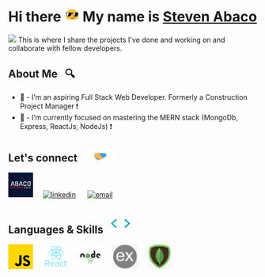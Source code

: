 #  Hi there <img src="bounce-emoji.gif" alt="bounce gif" width="30"> My name is <a href="https://www.stevenabaco.dev"> Steven Abaco</a>
![](https://visitor-badge.laobi.icu/badge?page_id=stevenabaco.atevenabaco)
This is where I share the projects I've done and working on and collaborate with fellow developers.
## About Me &nbsp; 🔍
- 🔭 - I’m an aspiring Full Stack Web Developer. Formerly a Construction Project Manager ❗
- 🌱 - I’m currently focused on mastering the MERN stack (MongoDb, Express, ReactJs, NodeJs) ❗

## Let's connect &nbsp; <img src="handshake.gif" alt="handshake" width="60">

<a href="https://www.stevenabaco.dev" target="_blank" rel="noopener noreferrer"> <img src="abaco-logo.png" alt="Steven Abaco Logo" height="50" style="margin: 10"></a>&nbsp;&nbsp;&nbsp;&nbsp; 
<a href="https://www.linkedin.com/in/stevenabaco/" target="_blank" rel="noopener noreferrer"> <img src="https://image.flaticon.com/icons/png/128/174/174857.png" alt="linkedin" height="50" style="margin: 10"></a>&nbsp;&nbsp;&nbsp;&nbsp;&nbsp;
<a href="mailto:stevenabaco@gmail.com"> <img src="https://t3.ftcdn.net/jpg/02/73/74/34/240_F_273743445_8NsO173YKt3qKssAjPPGDLj4TcUlBsNA.jpg" alt="email" height="50" style="margin: 10, display: inline-block"></a>&nbsp;&nbsp;&nbsp;&nbsp;&nbsp;

## Languages & Skills &nbsp; <img src="skills.gif" width="40">

<a href="https://www.javascript.com/" target="_blank" rel="noopener noreferrer"> <img src="js6.svg" alt="Javascript Logo" height="50"></a>&nbsp;&nbsp;&nbsp;&nbsp;
<a href="https://www.reactjs.org/" target="_blank" rel="noopener noreferrer"> <img src="react_logo.png" alt="ReactJs Logo" height="50"></a>&nbsp;&nbsp;&nbsp;&nbsp;
<a href="https://nodejs.org/en//" target="_blank" rel="noopener noreferrer"> <img src="node.png" alt="NodeJs Logo" height="50"></a>&nbsp;&nbsp;&nbsp;&nbsp;
<a href="https://www.expressjs.com/" target="_blank" rel="noopener noreferrer"> <img src="express-logo.jpeg" alt="Express Logo" height="50"></a>&nbsp;&nbsp;&nbsp;&nbsp;
<a href="https://www.mongodb.com/" target="_blank" rel="noopener noreferrer"> <img src="mongo-logo.png" alt="MongoDb Logo" height="50"></a>&nbsp;&nbsp;&nbsp;&nbsp;


